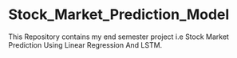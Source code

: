 # Stock_Market_Prediction_Model

This Repository contains my end semester project i.e Stock Market Prediction Using Linear Regression And LSTM.
